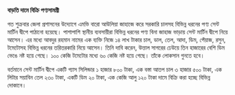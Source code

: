 **বাড়তি দামে বিক্রি পণ্যসামগ্রী**

গত শুক্রবার জেলা প্রশাসনের উদ্যোগে এমভি বারো আউলিয়া জাহাজে করে সরকারি চালসহ বিভিন্ন ধরনের পণ্য সেন্ট মার্টিন দ্বীপে পাঠানো হয়েছে। পাশাপাশি স্থানীয় ব্যবসায়ীরা বিভিন্ন ধরনের পণ্য বিনা জাহাজ ভাড়ায় সেন্ট মার্টিন দ্বীপে নিয়ে আসেন। এর মধ্যে আবদুর রহমান নামের এক ব্যক্তি নিজে ১৪ লাখ টাকার চাল, ডাল, তেল, আদা, ডিম, পেঁয়াজ, রসুন, টমেটোসহ বিভিন্ন ধরনের তরিতরকারি নিয়ে আসেন। তিনি দাবি করেন, উত্তাল সাগরের ঢেউয়ে তিন হাজারের বেশি ডিম ভেঙে নষ্ট হয়ে গেছে। ১০০ কেজি টমেটোর মধ্যে ৬০ কেজি নষ্ট হয়ে গেছে। তাঁকে লোকসান গুনতে হবে।

বর্তমানে সেন্ট মার্টিন দ্বীপে একটি গ্যাস সিলিন্ডার ১ হাজার ৮০০ টাকা, এক বস্তা আতপ চাল ৩ হাজার ৫০০ টাকা, এক লিটার সয়াবিন তেল ২৩০ টাকা, একটি ডিম ২০ টাকা, এক কেজি আলু ১২০ টাকা দামে বিক্রি করা হচ্ছে বিভিন্ন দোকানে।
